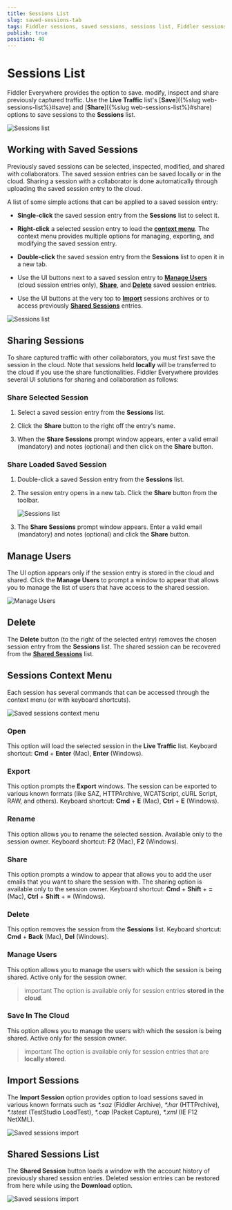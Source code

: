 ```yaml
---
title: Sessions List
slug: saved-sessions-tab
tags: Fiddler sessions, saved sessions, sessions list, Fiddler sessions tab
publish: true
position: 40
---
```


# Sessions List

Fiddler Everywhere provides the option to save. modify, inspect and share previously captured traffic. Use the **Live Traffic** list's [**Save**]({%slug web-sessions-list%}#save) and [**Share**]({%slug web-sessions-list%}#share) options to save sessions to the **Sessions** list.  

![Sessions list](../images/sessions/saved-sessions-all.png)


## Working with Saved Sessions

Previously saved sessions can be selected, inspected, modified, and shared with collaborators. The saved session entries can be saved locally or in the cloud. Sharing a session with a collaborator is done automatically through uploading the saved session entry to the cloud. 

A list of some simple actions that can be applied to a saved session entry:

- **Single-click** the saved session entry from the **Sessions** list to select it.

- **Right-click** a selected session entry to load the [**context menu**](#sessions-context-menu). The context menu provides multiple options for managing, exporting, and modifying the saved session entry.

- **Double-click** the saved session entry from the **Sessions** list to open it in a new tab.

- Use the UI buttons next to a saved session entry to [**Manage Users**](#manage-users) (cloud session entries only), [**Share**](#sharing-sessions), and [**Delete**](#delete) saved session entries.

- Use the UI buttons at the very top to [**Import**](#import-sessions) sessions archives or to access previously [**Shared Sessions**](#shared-sessions-list) entries.

![Sessions list](../images/sessions/saved-sessions-open.png)


## Sharing Sessions

To share captured traffic with other collaborators, you must first save the session in the cloud. Note that sessions held **locally** will be transferred to the cloud if you use the share functionalities. Fiddler Everywhere provides several UI solutions for sharing and collaboration as follows:

### Share Selected Session

1. Select a saved session entry from the **Sessions** list.

2. Click the **Share** button to the right off the entry's name.

3. When the **Share Sessions** prompt window appears, enter a valid email (mandatory) and notes (optional) and then click on the **Share** button.


### Share Loaded Saved Session

1. Double-click a saved Session entry from the **Sessions** list.

2. The session entry opens in a new tab. Click the **Share** button from the toolbar.

    ![Sessions list](../images/sessions/saved-sessions-reshare.png)

3. The **Share Sessions** prompt window appears. Enter a valid email (mandatory) and notes (optional) and click the **Share** button.


## Manage Users

The UI option appears only if the session entry is stored in the cloud and shared. Click the **Manage Users** to prompt a window to appear that allows you to manage the list of users that have access to the shared session.

![Manage Users](../images/sessions/sessions-shared-manage-users.png)
 

## Delete

The **Delete** button (to the right of the selected entry) removes the chosen session entry from the **Sessions** list. The shared session can be recovered from the [**Shared Sessions**](#shared-sessions) list.


## Sessions Context Menu

Each session has several commands that can be accessed through the context menu (or with keyboard shortcuts).

![Saved sessions context menu](../images/sessions/sessions-shared-context.png)

### Open

This option will load the selected session in the **Live Traffic** list. Keyboard shortcut: **Cmd** + **Enter** (Mac), **Enter** (Windows).

### Export

This option prompts the **Export** windows. The session can be exported to various known formats (like SAZ, HTTPArchive, WCATScript, cURL Script, RAW, and others). Keyboard shortcut: **Cmd** + **E** (Mac), **Ctrl** + **E** (Windows).

### Rename

This option allows you to rename the selected session. Available only to the session owner. Keyboard shortcut: **F2** (Mac), **F2** (Windows).

### Share

This option prompts a window to appear that allows you to add the user emails that you want to share the session with. The sharing option is available only to the session owner. Keyboard shortcut: **Cmd** + **Shift** + **=** (Mac), **Ctrl** + **Shift** + **=** (Windows).

### Delete

This option removes the session from the **Sessions** list. Keyboard shortcut: **Cmd** + **Back** (Mac), **Del** (Windows).

### Manage Users

This option allows you to manage the users with which the session is being shared. Active only for the session owner. 

>important The option is available only for session entries **stored in the cloud**.

### Save In The Cloud

This option allows you to manage the users with which the session is being shared. Active only for the session owner. 

>important The option is available only for session entries that are **locally stored**.

## Import Sessions

The **Import Session** option provides option to load sessions saved in various known formats such as _*.saz_ (Fiddler Archive), _*.har_ (HTTPrchive), _*.tstest_ (TestStudio LoadTest), _*.cap_ (Packet Capture), _*.xml_ (IE F12 NetXML).

![Saved sessions import](../images/sessions/saved-sessions-import.png)

## Shared Sessions List

The **Shared Session** button loads a window with the account history of previously shared session entries. Deleted session entries can be restored from here while using the **Download** option.

![Saved sessions import](../images/sessions/saved-sessions-shared-list.png)

